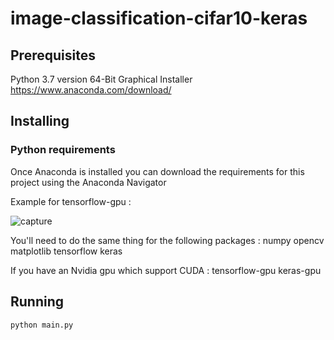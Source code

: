 # image-classification-cifar10-keras

## Prerequisites
Python 3.7 version 64-Bit Graphical Installer https://www.anaconda.com/download/

## Installing

### Python requirements
Once Anaconda is installed you can download the requirements for this project using the Anaconda Navigator

Example for tensorflow-gpu : 

![capture](https://user-images.githubusercontent.com/26735996/48300550-0c010200-e4e0-11e8-8682-6cd7cf017bd1.PNG)

You'll need to do the same thing for the following packages : 
numpy
opencv
matplotlib
tensorflow
keras

If you have an Nvidia gpu which support CUDA :
tensorflow-gpu
keras-gpu


## Running

```
python main.py
```
